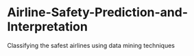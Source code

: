 # Airline-Safety-Prediction-and-Interpretation
Classifying the safest airlines using data mining techniques
